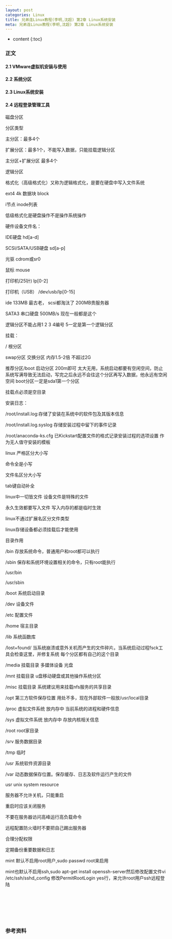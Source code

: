 ```yaml
---
layout: post
categories: Linux
title: 兄弟连Linux教程(李明,沈超) 第2章 Linux系统安装
meta: 兄弟连Linux教程(李明,沈超) 第2章 Linux系统安装
---
```

* content
{:toc}

### 正文

#### 2.1 VMware虚拟机安装与使用



#### 2.2 系统分区


#### 2.3 Linux系统安装


#### 2.4 远程登录管理工具


磁盘分区

分区类型

主分区：最多4个

扩展分区：最多1个，不能写入数据，只能挂载逻辑分区

主分区+扩展分区 最多4个

逻辑分区

格式化（高级格式化）又称为逻辑格式化，是要在硬盘中写入文件系统

ext4  4k  数据块 block

i节点 inode列表

低级格式化是硬盘操作不是操作系统操作

硬件设备文件名：

IDE硬盘             hd[a-d]

SCSI/SATA/USB硬盘      sd[a-p]

光驱                    cdrom或sr0

鼠标                     mouse

打印机(25针)                 lp[0-2]

打印机（USB）                 /dev/usb/lp[0-15]

ide 133MB  最古老， scsi都淘汰了 200MB贵服务器

SATA3 串口硬盘 500MB/s  现在一般都是这个

逻辑分区不能占用1 2 3 4编号   5一定是第一个逻辑分区

挂载：

/ 根分区

swap分区 交换分区  内存1.5-2倍  不超过2G

推荐分区/boot  启动分区 200m即可 太大无用，系统启动都要有空闲空间，防止系统写满导致无法启动，写完之后永远不会往这个分区再写入数据，他永远有空闲空间  boot分区一定是sda1第一个分区

挂载点必须是空目录

安装日志：

/root/install.log:存储了安装在系统中的软件包及其版本信息

/root/install.log.syslog 存储安装过程中留下的事件记录

/root/anaconda-ks.cfg 已Kickstart配置文件的格式记录安装过程的选项设置  作为无人值守安装的模板

linux 严格区分大小写

命令全是小写

文件名区分大小写

tab键自动补全

linux中一切皆文件  设备文件是特殊的文件

永久生效都要写入文件  写入内存的都是临时生效

linux不通过扩展名区分文件类型

linux存储设备都必须挂载后才能使用

目录作用

/bin  存放系统命令，普通用户和root都可以执行

/sbin 保存和系统环境设置相关的命令，只有root能执行

/usr/bin

/usr/sbin

/boot 系统启动目录

/dev 设备文件

/etc  配置文件

/home 宿主目录

/lib 系统函数库

/lost+found/ 当系统崩溃或意外关机而产生的文件碎片。当系统启动过程fsck工具会检查这里，并修复系统   每个分区都有自己的这个目录

/media 挂载目录   多媒体设备  光盘

/mnt 挂载目录 u盘移动硬盘或其他操作系统分区

/misc 挂载目录 系统建议用来挂载nfs服务的共享目录

/opt 第三方软件保存位置  用处不多，现在外部软件一般放/usr/local目录

/proc 虚拟文件系统  放内存中 当前系统的进程和硬件信息

/sys  虚拟文件系统  放内存中 存放内核相关信息

/root  root家目录

/srv  服务数据目录

/tmp 临时

/usr 系统软件资源目录

/var 动态数据保存位置。保存缓存、日志及软件运行产生的文件

usr  unix system resource

服务器不允许关机，只能重启

重启时应该关闭服务

不要在服务器访问高峰运行高负载命令

远程配置防火墙时不要把自己踢出服务器

合理分配权限

定期备份重要数据和日志



mint 默认不启用root用户,sudo passwd root来启用

mint也默认不启用ssh,sudo apt-get install openssh-server然后修改配置文件vi /etc/ssh/sshd_config 修改PermitRootLogin yes行，来允许root用户ssh远程登陆


<br/><br/><br/><br/><br/>
### 参考资料





